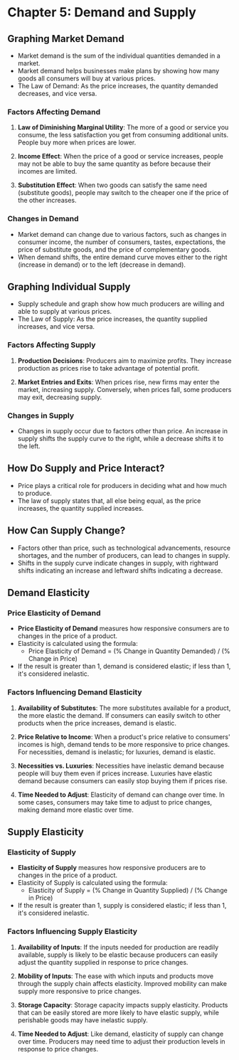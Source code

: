 # Chapter 5: Demand and Supply

## Graphing Market Demand

- Market demand is the sum of the individual quantities demanded in a market.
- Market demand helps businesses make plans by showing how many goods all consumers will buy at various prices.
- The Law of Demand: As the price increases, the quantity demanded decreases, and vice versa.

### Factors Affecting Demand

1. **Law of Diminishing Marginal Utility**: The more of a good or service you consume, the less satisfaction you get from consuming additional units. People buy more when prices are lower.

2. **Income Effect**: When the price of a good or service increases, people may not be able to buy the same quantity as before because their incomes are limited.

3. **Substitution Effect**: When two goods can satisfy the same need (substitute goods), people may switch to the cheaper one if the price of the other increases.

### Changes in Demand

- Market demand can change due to various factors, such as changes in consumer income, the number of consumers, tastes, expectations, the price of substitute goods, and the price of complementary goods.
- When demand shifts, the entire demand curve moves either to the right (increase in demand) or to the left (decrease in demand).

## Graphing Individual Supply

- Supply schedule and graph show how much producers are willing and able to supply at various prices.
- The Law of Supply: As the price increases, the quantity supplied increases, and vice versa.

### Factors Affecting Supply

1. **Production Decisions**: Producers aim to maximize profits. They increase production as prices rise to take advantage of potential profit.

2. **Market Entries and Exits**: When prices rise, new firms may enter the market, increasing supply. Conversely, when prices fall, some producers may exit, decreasing supply.

### Changes in Supply

- Changes in supply occur due to factors other than price. An increase in supply shifts the supply curve to the right, while a decrease shifts it to the left.

## How Do Supply and Price Interact?

- Price plays a critical role for producers in deciding what and how much to produce.
- The law of supply states that, all else being equal, as the price increases, the quantity supplied increases.

## How Can Supply Change?

- Factors other than price, such as technological advancements, resource shortages, and the number of producers, can lead to changes in supply.
- Shifts in the supply curve indicate changes in supply, with rightward shifts indicating an increase and leftward shifts indicating a decrease.

## Demand Elasticity

### Price Elasticity of Demand

- **Price Elasticity of Demand** measures how responsive consumers are to changes in the price of a product.
- Elasticity is calculated using the formula:
    - Price Elasticity of Demand = (% Change in Quantity Demanded) / (% Change in Price)
- If the result is greater than 1, demand is considered elastic; if less than 1, it's considered inelastic.

### Factors Influencing Demand Elasticity

1. **Availability of Substitutes**: The more substitutes available for a product, the more elastic the demand. If consumers can easily switch to other products when the price increases, demand is elastic.

2. **Price Relative to Income**: When a product's price relative to consumers' incomes is high, demand tends to be more responsive to price changes. For necessities, demand is inelastic; for luxuries, demand is elastic.

3. **Necessities vs. Luxuries**: Necessities have inelastic demand because people will buy them even if prices increase. Luxuries have elastic demand because consumers can easily stop buying them if prices rise.

4. **Time Needed to Adjust**: Elasticity of demand can change over time. In some cases, consumers may take time to adjust to price changes, making demand more elastic over time.

## Supply Elasticity

### Elasticity of Supply

- **Elasticity of Supply** measures how responsive producers are to changes in the price of a product.
- Elasticity of Supply is calculated using the formula:
    - Elasticity of Supply = (% Change in Quantity Supplied) / (% Change in Price)
- If the result is greater than 1, supply is considered elastic; if less than 1, it's considered inelastic.

### Factors Influencing Supply Elasticity

1. **Availability of Inputs**: If the inputs needed for production are readily available, supply is likely to be elastic because producers can easily adjust the quantity supplied in response to price changes.

2. **Mobility of Inputs**: The ease with which inputs and products move through the supply chain affects elasticity. Improved mobility can make supply more responsive to price changes.

3. **Storage Capacity**: Storage capacity impacts supply elasticity. Products that can be easily stored are more likely to have elastic supply, while perishable goods may have inelastic supply.

4. **Time Needed to Adjust**: Like demand, elasticity of supply can change over time. Producers may need time to adjust their production levels in response to price changes.


